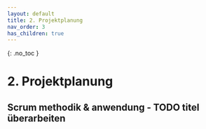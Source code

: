 ```yaml
---
layout: default
title: 2. Projektplanung
nav_order: 3
has_children: true
---
```


{: .no_toc }

# 2. Projektplanung


## Scrum methodik & anwendung - TODO titel überarbeiten
